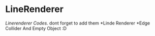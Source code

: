 # LineRenderer
*Linerenderer Codes.*
dont forget to add them 
*Linde Renderer
*Edge Collider 
And Empty Object :D
